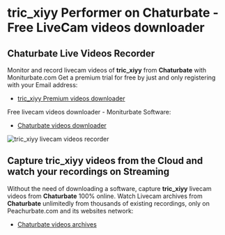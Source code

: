 # tric_xiyy Performer on Chaturbate - Free LiveCam videos downloader

## Chaturbate Live Videos Recorder

Monitor and record livecam videos of **tric_xiyy** from **Chaturbate** with Moniturbate.com
Get a premium trial for free by just and only registering with your Email address:
* [tric_xiyy Premium videos downloader](https://moniturbate.com/request-demo-licence-key.html)

Free livecam videos downloader - Moniturbate Software:
* [Chaturbate videos downloader](https://moniturbate.com/moniturbate-download-software.html)

![tric_xiyy livecam videos recorder](https://peachurnet.com/templates/moniturbate-software.png)


## Capture tric_xiyy videos from the Cloud and watch your recordings on Streaming

Without the need of downloading a software, capture **tric_xiyy** livecam videos from **Chaturbate** 100% online.
Watch Livecam archives from **Chaturbate** unlimitedly from thousands of existing recordings, only on Peachurbate.com and its websites network:
* [Chaturbate videos archives](https://peachurnet.com/)